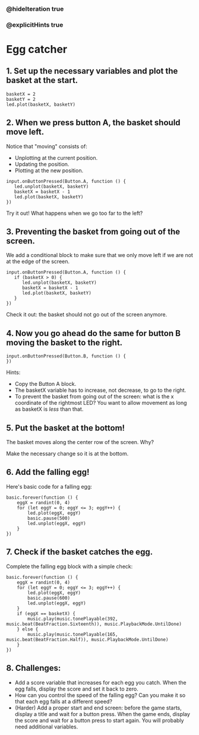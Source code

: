 ### @hideIteration true
### @explicitHints true
# Egg catcher


## 1. Set up the necessary variables and plot the basket at the start.



```blocks
basketX = 2
basketY = 2
led.plot(basketX, basketY)
```


## 2. When we press button A, the basket should move left.

Notice that "moving" consists of:
- Unplotting at the current position.
- Updating the position.
- Plotting at the new position.

```blocks
input.onButtonPressed(Button.A, function () {
   led.unplot(basketX, basketY)
   basketX = basketX - 1
   led.plot(basketX, basketY)
})
```

Try it out! What happens when we go too far to the left?




## 3. Preventing the basket from going out of the screen.

We add a conditional block to make sure that we only move left if we are not at the edge of the screen.

```blocks
input.onButtonPressed(Button.A, function () {
   if (basketX > 0) {
      led.unplot(basketX, basketY)
      basketX = basketX - 1
      led.plot(basketX, basketY)
   }
})
```

Check it out: the basket should not go out of the screen anymore.


## 4. Now you go ahead do the same for button B moving the basket to the right.

```blocks
input.onButtonPressed(Button.B, function () {
})
```

Hints:
- Copy the Button A block.
- The basketX variable has to increase, not decrease, to go to the right.
- To prevent the basket from going out of the screen: what is the x coordinate of the rightmost LED? You want to allow movement as long as basketX is *less* than that.


## 5. Put the basket at the bottom!

The basket moves along the center row of the screen. Why?

Make the necessary change so it is at the bottom.


## 6. Add the falling egg!

Here's basic code for a falling egg:

```blocks
basic.forever(function () {
    eggX = randint(0, 4)
    for (let eggY = 0; eggY <= 3; eggY++) {
        led.plot(eggX, eggY)
        basic.pause(500)
        led.unplot(eggX, eggY)
    }
})
```

## 7. Check if the basket catches the egg.

Complete the falling egg block with a simple check:

```blocks
basic.forever(function () {
    eggX = randint(0, 4)
    for (let eggY = 0; eggY <= 3; eggY++) {
        led.plot(eggX, eggY)
        basic.pause(600)
        led.unplot(eggX, eggY)
    }
    if (eggX == basketX) {
        music.play(music.tonePlayable(392, music.beat(BeatFraction.Sixteenth)), music.PlaybackMode.UntilDone)
    } else {
        music.play(music.tonePlayable(165, music.beat(BeatFraction.Half)), music.PlaybackMode.UntilDone)
    }
})
```

## 8. Challenges:
- Add a score variable that increases for each egg you catch. When the egg falls, display the score and set it back to zero.
- How can you control the speed of the falling egg? Can you make it so that each egg falls at a different speed?
- (Harder) Add a proper start and end screen: before the game starts, display a title and wait for a button press. When the game ends, display the score and wait for a button press to start again. You will probably need additional variables.
